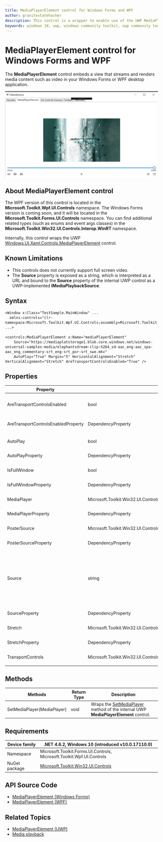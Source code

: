 ```yaml
---
title: MediaPlayerElement control for Windows Forms and WPF
author: granitestatehacker
description: This control is a wrapper to enable use of the UWP MediaPlayerElement control in Windows Forms or WPF.
keywords: windows 10, uwp, windows community toolkit, uwp community toolkit, uwp toolkit, MediaPlayerElement, Windows Forms, WPF
---
```


# MediaPlayerElement control for Windows Forms and WPF

The **MediaPlayerElement** control embeds a view that streams and renders media content such as video in your Windows Forms or WPF desktop application.

![MediaPlayterElement example](../../resources/images/Controls/MediaPlayerElement.png)

## About MediaPlayerElement control

The WPF version of this control is located in the **Microsoft.Toolkit.Wpf.UI.Controls** namespace. The Windows Forms version is coming soon, and it will be located in the **Microsoft.Toolkit.Forms.UI.Controls** namespace. You can find additional related types (such as enums and event args classes) in the **Microsoft.Toolkit.Win32.UI.Controls.Interop.WinRT** namespace.

Internally, this control wraps the UWP [Windows.UI.Xaml.Controls.MediaPlayerElement](https://docs.microsoft.com/uwp/api/Windows.UI.Xaml.Controls.MediaPlayerElement) control.

## Known Limitations

* This controls does not currently support full screen video.
* The **Source** property is exposed as a string, which is interpreted as a URL and bound to the **Source** property of the internal UWP control as a UWP-implemented **IMediaPlaybackSource**.

## Syntax
```xaml
<Window x:Class="TestSample.MainWindow" ...
  xmlns:controls="clr-namespace:Microsoft.Toolkit.Wpf.UI.Controls;assembly=Microsoft.Toolkit.Wpf.UI.Controls"
...>

<controls:MediaPlayerElement x:Name="mediaPlayerElement"
    Source="https://mediaplatstorage1.blob.core.windows.net/windows-universal-samples-media/elephantsdream-clip-h264_sd-aac_eng-aac_spa-aac_eng_commentary-srt_eng-srt_por-srt_swe.mkv"
    AutoPlay="True" Margin="5" HorizontalAlignment="Stretch"  VerticalAlignment="Stretch" AreTransportControlsEnabled="True" />
```

## Properties

| Property | Type | Description |
| -- | -- | -- |
| AreTransportControlsEnabled | bool | Wraps the [AreTransportControlsEnabled](https://docs.microsoft.com/uwp/api/windows.ui.xaml.controls.mediaplayerelement.aretransportcontrolsenabled) property of the internal UWP **MediaPlayerElement** control. |
| AreTransportControlsEnabledProperty | DependencyProperty | Dependency property for the **AreTransportControlsEnabled** property. |
| AutoPlay | bool | Wraps the [AutoPlay](https://docs.microsoft.com/uwp/api/windows.ui.xaml.controls.mediaplayerelement.autoplay) property of the internal UWP **MediaPlayerElement** control. |
| AutoPlayProperty | DependencyProperty | Dependency property for the **ActiAutoPlayveTool** property. |
| IsFullWindow | bool | Wraps the [IsFullWindow](https://docs.microsoft.com/uwp/api/windows.ui.xaml.controls.mediaplayerelement.isfullwindow) property of the internal UWP **MediaPlayerElement** control. |
| IsFullWindowProperty | DependencyProperty | Dependency property for the **IsFullWindow** property. |
| MediaPlayer | Microsoft.Toolkit.Win32.UI.Controls.Interop.WinRT.MediaPlayer | Wraps the [MediaPlayer](https://docs.microsoft.com/uwp/api/windows.ui.xaml.controls.mediaplayerelement.mediaplayer) property of the internal UWP **MediaPlayerElement** control. |
| MediaPlayerProperty | DependencyProperty | Dependency property for the **MediaPlayer** property. |
| PosterSource | Microsoft.Toolkit.Win32.UI.Controls.Interop.WinRT.ImageSource | Wraps the [PosterSource](https://docs.microsoft.com/uwp/api/windows.ui.xaml.controls.mediaplayerelement.postersource) property of the internal UWP **MediaPlayerElement** control. |
| PosterSourceProperty | DependencyProperty | Dependency property for the **PosterSource** property. |
| Source | string | Wraps the [Source](https://docs.microsoft.com/uwp/api/windows.ui.xaml.controls.mediaplayerelement.source) property of the internal UWP **MediaPlayerElement** control. The **Source** property of this wrapped control is exposed as a string, which is interpreted as a URL and bound to the **Source** property of the internal UWP control as a UWP-implemented **IMediaPlaybackSource**.|
| SourceProperty | DependencyProperty | Dependency property for the **Source** property. |
| Stretch | Microsoft.Toolkit.Win32.UI.Controls.Interop.WinRT.Stretch | Wraps the [Stretch](https://docs.microsoft.com/uwp/api/windows.ui.xaml.controls.mediaplayerelement.stretch) property of the internal UWP **MediaPlayerElement** control. |
| StretchProperty | DependencyProperty | Dependency property for the **Stretch** property. |
| TransportControls | Microsoft.Toolkit.Win32.UI.Controls.Interop.WinRT.MediaTransportControls | Wraps the [TransportControls](https://docs.microsoft.com/uwp/api/windows.ui.xaml.controls.mediaplayerelement.transportcontrols) property of the internal UWP **MediaPlayerElement** control. |

## Methods


| Methods | Return Type | Description |
| -- | -- | -- |
| SetMediaPlayer(MediaPlayer) | void | Wraps the [SetMediaPlayer](https://docs.microsoft.com/uwp/api/windows.ui.xaml.controls.mediaplayerelement.setmediaplayer) method of the internal UWP **MediaPlayerElement** control. |


## Requirements

| Device family | .NET 4.6.2, Windows 10 (introduced v10.0.17110.0) |
| -- | -- |
| Namespace | Microsoft.Toolkit.Forms.UI.Controls, Microsoft.Toolkit.Wpf.UI.Controls |
| NuGet package | [Microsoft.Toolkit.Win32.UI.Controls](https://www.nuget.org/packages/Microsoft.Toolkit.Win32.UI.Controls/) |

## API Source Code

- [MediaPlayerElement (Windows Forms)](https://github.com/Microsoft/WindowsCommunityToolkit/tree/master/Microsoft.Toolkit.Win32/Microsoft.Toolkit.Forms.UI.Controls/MediaPlayerElement)
- [MediaPlayerElement (WPF)](https://github.com/Microsoft/WindowsCommunityToolkit/tree/master/Microsoft.Toolkit.Win32/Microsoft.Toolkit.WPF.UI.Controls/MediaPlayerElement)


## Related Topics

- [MediaPlayerElement (UWP)](https://docs.microsoft.com/en-us/uwp/api/Windows.UI.Xaml.Controls.MediaPlayerElement)
- [Media playback](https://docs.microsoft.com/windows/uwp/design/controls-and-patterns/media-playback)
